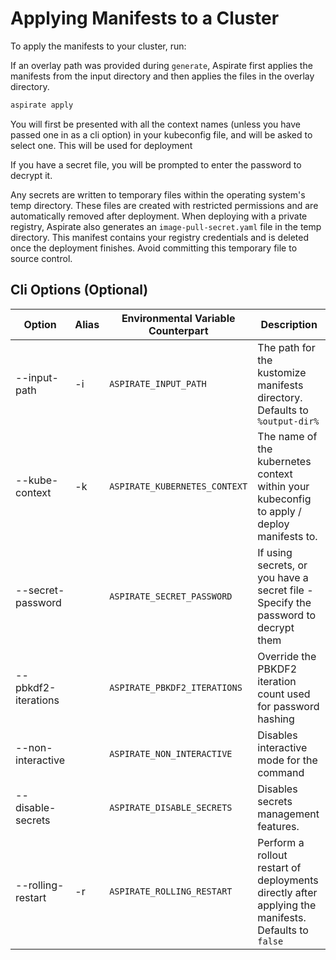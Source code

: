# Applying Manifests to a Cluster

To apply the manifests to your cluster, run:

If an overlay path was provided during `generate`, Aspirate first applies the manifests from the input directory and then applies the files in the overlay directory.

```bash
aspirate apply
```

You will first be presented with all the context names (unless you have passed one in as a cli option) in your kubeconfig file, and will be asked to select one.
This will be used for deployment

If you have a secret file, you will be prompted to enter the password to decrypt it.

Any secrets are written to temporary files within the operating system's temp directory. These files are created with restricted permissions and are automatically removed after deployment.
When deploying with a private registry, Aspirate also generates an `image-pull-secret.yaml`
file in the temp directory. This manifest contains your registry credentials and is deleted
once the deployment finishes. Avoid committing this temporary file to source control.

## Cli Options (Optional)

| Option            | Alias | Environmental Variable Counterpart | Description                                                                                         |
|-------------------|-------|------------------------------------|-----------------------------------------------------------------------------------------------------|
| --input-path      | -i    | `ASPIRATE_INPUT_PATH`              | The path for the kustomize manifests directory. Defaults to `%output-dir%`                          |
| --kube-context    | -k    | `ASPIRATE_KUBERNETES_CONTEXT`      | The name of the kubernetes context within your kubeconfig to apply / deploy manifests to.           |
| --secret-password |       | `ASPIRATE_SECRET_PASSWORD`         | If using secrets, or you have a secret file - Specify the password to decrypt them                  |
| --pbkdf2-iterations |       | `ASPIRATE_PBKDF2_ITERATIONS`      | Override the PBKDF2 iteration count used for password hashing |
| --non-interactive |       | `ASPIRATE_NON_INTERACTIVE`         | Disables interactive mode for the command                                                           |
| --disable-secrets |       | `ASPIRATE_DISABLE_SECRETS`         | Disables secrets management features.                                                               |
| --rolling-restart | -r    | `ASPIRATE_ROLLING_RESTART`         | Perform a rollout restart of deployments directly after applying the manifests. Defaults to `false` |